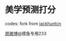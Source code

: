 # 美学预测打分
codes: fork from [jackhuntcn](https://github.com/jackhuntcn/facial_beauty_prediction)

[原微博](https://weibo.com/7418924704/Muxu4BJFd)@摸鱼专用233

